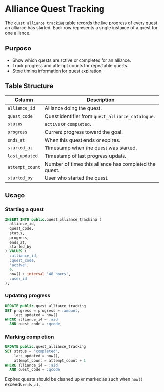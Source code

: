 # Alliance Quest Tracking

The `quest_alliance_tracking` table records the live progress of every quest an alliance has started. Each row represents a single instance of a quest for one alliance.

## Purpose
* Show which quests are active or completed for an alliance.
* Track progress and attempt counts for repeatable quests.
* Store timing information for quest expiration.

## Table Structure

| Column | Description |
| --- | --- |
| `alliance_id` | Alliance doing the quest. |
| `quest_code` | Quest identifier from `quest_alliance_catalogue`. |
| `status` | `active` or `completed`. |
| `progress` | Current progress toward the goal. |
| `ends_at` | When this quest ends or expires. |
| `started_at` | Timestamp when the quest was started. |
| `last_updated` | Timestamp of last progress update. |
| `attempt_count` | Number of times this alliance has completed the quest. |
| `started_by` | User who started the quest. |

## Usage

### Starting a quest
```sql
INSERT INTO public.quest_alliance_tracking (
  alliance_id,
  quest_code,
  status,
  progress,
  ends_at,
  started_by
) VALUES (
  :alliance_id,
  :quest_code,
  'active',
  0,
  now() + interval '48 hours',
  :user_id
);
```

### Updating progress
```sql
UPDATE public.quest_alliance_tracking
SET progress = progress + :amount,
    last_updated = now()
WHERE alliance_id = :aid
  AND quest_code = :qcode;
```

### Marking completion
```sql
UPDATE public.quest_alliance_tracking
SET status = 'completed',
    last_updated = now(),
    attempt_count = attempt_count + 1
WHERE alliance_id = :aid
  AND quest_code = :qcode;
```

Expired quests should be cleaned up or marked as such when `now()` exceeds `ends_at`.
